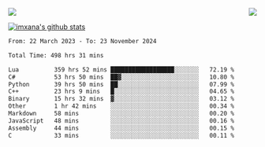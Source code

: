 <p>
  <a href="https://count.getloli.com/"><img src="https://count.getloli.com/get/@xana.readme?theme=moebooru-h"></a>
  <img src="https://weather-icon.journeyad.repl.co/@hangzhou?v=1" align="right">
</p>


<a href="https://github.com/imxana"><img align="center" src="https://github-readme-stats.vercel.app/api?username=imxana&show_icons=true&include_all_commits=true&hide_border=tru&custom_title=imxana%27s%20Github%20Stats" alt="imxana's github stats" /></a> 

<!--START_SECTION:waka-->

```txt
From: 22 March 2023 - To: 23 November 2024

Total Time: 498 hrs 31 mins

Lua          359 hrs 52 mins ██████████████████░░░░░░░   72.19 %
C#           53 hrs 50 mins  ██▓░░░░░░░░░░░░░░░░░░░░░░   10.80 %
Python       39 hrs 50 mins  ██░░░░░░░░░░░░░░░░░░░░░░░   07.99 %
C++          23 hrs 9 mins   █░░░░░░░░░░░░░░░░░░░░░░░░   04.65 %
Binary       15 hrs 32 mins  ▓░░░░░░░░░░░░░░░░░░░░░░░░   03.12 %
Other        1 hr 42 mins    ░░░░░░░░░░░░░░░░░░░░░░░░░   00.34 %
Markdown     58 mins         ░░░░░░░░░░░░░░░░░░░░░░░░░   00.20 %
JavaScript   48 mins         ░░░░░░░░░░░░░░░░░░░░░░░░░   00.16 %
Assembly     44 mins         ░░░░░░░░░░░░░░░░░░░░░░░░░   00.15 %
C            33 mins         ░░░░░░░░░░░░░░░░░░░░░░░░░   00.11 %
```

<!--END_SECTION:waka-->
